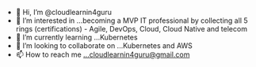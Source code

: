 - 👋 Hi, I’m @cloudlearnin4guru
- 👀 I’m interested in ...becoming a MVP IT professional by collecting all 5 rings (certifications) - Agile, DevOps, Cloud, Cloud Native and telecom
- 🌱 I’m currently learning ...Kubernetes
- 💞️ I’m looking to collaborate on ...Kubernetes and AWS
- 📫 How to reach me ...cloudlearnin4guru@gmail.com

<!---
cloudlearnin4guru/cloudlearnin4guru is a ✨ special ✨ repository because its `README.md` (this file) appears on your GitHub profile.
You can click the Preview link to take a look at your changes.
--->
